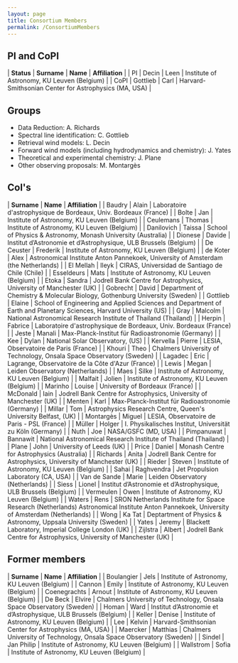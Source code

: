 ```yaml
---
layout: page
title: Consortium Members
permalink: /ConsortiumMembers
---
```


<style>
table:nth-of-type(1) {
    display:table;
    width:100%;
}
table:nth-of-type(1) th:nth-of-type(2) {
    width:10%;
}
td, th {
   border: none!important;
}
</style>

## PI and CoPI

| **Status** | **Surname** | **Name** | **Affiliation**                                       |
| PI         | Decin       | Leen     | Institute of Astronomy, KU Leuven (Belgium)           |
| CoPI       | Gottlieb    | Carl     | Harvard-Smithsonian Center for Astrophysics (MA, USA) |

## Groups
* Data Reduction: A. Richards
* Spectral line identification: C. Gottlieb
* Retrieval wind models: L. Decin
* Forward wind models (including hydrodynamics and chemistry): J. Yates
* Theoretical and experimental chemistry: J. Plane
* Other observing proposals: M. Montargès

## CoI's

| **Surname** | **Name** | **Affiliation**                                       |
| Baudry | Alain | Laboratoire d'astrophysique de Bordeaux, Univ. Bordeaux (France) |
| Bolte | Jan | Institute of Astronomy, KU Leuven (Belgium) |
| Ceulemans | Thomas | Institute of Astronomy, KU Leuven (Belgium) |
| Danilovich | Taissa | School of Physics & Astronomy, Monash University (Australia) |
| Dionese | Davide | Institut d’Astronomie et d’Astrophysique, ULB Brussels (Belgium) |
| De Ceuster | Frederik | Institute of Astronomy, KU Leuven (Belgium) |
| de Koter | Alex | Astronomical Institute Anton Pannekoek, University of Amsterdam (the Netherlands) |
| El Mellah | Ileyk | CIRAS, Universidad de Santiago de Chile (Chile) |
| Esseldeurs | Mats | Institute of Astronomy, KU Leuven (Belgium) |
| Etoka | Sandra | Jodrell Bank Centre for Astrophysics, University of Manchester (UK) |
| Gobrecht | David | Department of Chemistry & Molecular Biology, Gothenburg University (Sweden) |
| Gottlieb | Elaine | School of Engineering and Applied Sciences and Department of Earth and Planetary Sciences, Harvard University (US) |
| Gray | Malcolm | National Astronomical Research Institute of Thailand (Thailand) |
| Herpin | Fabrice | Laboratoire d'astrophysique de Bordeaux, Univ. Bordeaux (France) |
| Jeste | Manali | Max-Planck-Institut für Radioastronomie (Germany) |
| Kee | Dylan | National Solar Observatory, (US) |
| Kervella | Pierre | LESIA, Observatoire de Paris (France) |
| Khouri | Theo | Chalmers University of Technology, Onsala Space Observatory (Sweden) |
| Lagadec | Eric | Lagrange, Observatoire de la Côte d'Azur (France) |
| Lewis | Megan | Leiden Observatory (Netherlands) |
| Maes | Silke | Institute of Astronomy, KU Leuven (Belgium) |
| Malfait | Jolien | Institute of Astronomy, KU Leuven (Belgium) |
| Marinho | Louise | University of Bordeaux (France) |
| McDonald | Iain | Jodrell Bank Centre for Astrophysics, University of Manchester (UK) |
| Menten | Karl | Max-Planck-Institut für Radioastronomie (Germany) |
| Millar | Tom | Astrophysics Research Centre, Queen's University Belfast, (UK) |
| Montargès | Miguel | LESIA, Observatoire de Paris - PSL (France) |
| Müller | Holger | I. Physikalisches Institut, Universität zu Köln (Germany) |
| Nuth | Joe | NASA/GSFC (MD, USA) |
| Pimpanuwat | Bannawit | National Astronomical Research Institute of Thailand (Thailand) |
| Plane | John | University of Leeds (UK) |
| Price | Daniel | Monash Centre for Astrophysics (Australia) |
| Richards | Anita | Jodrell Bank Centre for Astrophysics, University of Manchester (UK) |
| Rieder | Steven | Institute of Astronomy, KU Leuven (Belgium) |
| Sahai | Raghvendra | Jet Propulsion Laboratory (CA, USA) |
| Van de Sande | Marie | Leiden Observatory (Netherlands) |
| Siess | Lionel | Institut d’Astronomie et d’Astrophysique, ULB Brussels (Belgium) |
| Vermeulen | Owen | Institute of Astronomy, KU Leuven (Belgium) |
| Waters | Rens | SRON Netherlands Institute for Space Research (Netherlands) Astronomical Institute Anton Pannekoek, University of Amsterdam (Netherlands) |
| Wong | Ka Tat | Deptartment of Physics & Astronomy, Uppsala University (Sweden) |
| Yates | Jeremy | Blackett Laboratory, Imperial College London (UK) |
| Zijlstra | Albert | Jodrell Bank Centre for Astrophysics, University of Manchester (UK) |

## Former members

| **Surname** | **Name** | **Affiliation**                                       |
| Boulangier | Jels | Institute of Astronomy, KU Leuven (Belgium) |
| Cannon | Emily | Institute of Astronomy, KU Leuven (Belgium) |
| Coenegrachts | Arnout | Institute of Astronomy, KU Leuven (Belgium) |
| De Beck | Elvire | Chalmers University of Technology, Onsala Space Observatory (Sweden) |
| Homan | Ward | Institut d’Astronomie et d’Astrophysique, ULB Brussels (Belgium) |
| Keller | Denise | Institute of Astronomy, KU Leuven (Belgium) |
| Lee | Kelvin | Harvard-Smithsonian Center for Astrophysics (MA, USA) |
| Maercker | Matthias | Chalmers University of Technology, Onsala Space Observatory (Sweden) |
| Sindel | Jan Philip | Institute of Astronomy, KU Leuven (Belgium) |
| Wallstrom | Sofia | Institute of Astronomy, KU Leuven (Belgium) |
